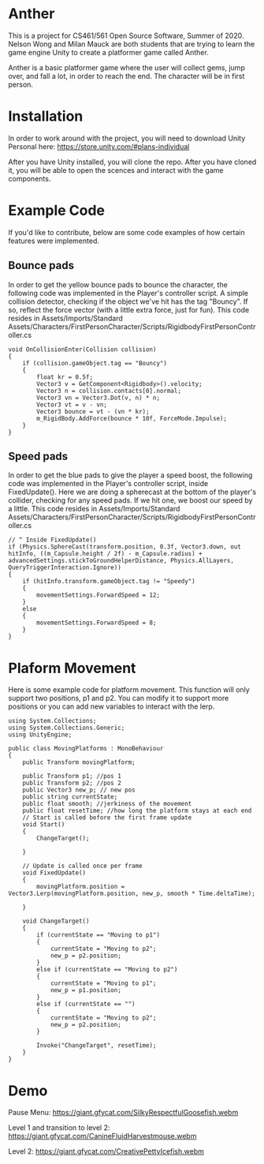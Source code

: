 # Anther

This is a project for CS461/561 Open Source Software, Summer of 2020. 
Nelson Wong and Milan Mauck are both students that are trying to learn the game engine Unity to create a platformer game called Anther.

Anther is a basic platformer game where the user will collect gems, jump over, and fall a lot, in order to reach the end. The character will be in first person. 

# Installation
In order to work around with the project, you will need to download Unity Personal here: https://store.unity.com/#plans-individual

After you have Unity installed, you will clone the repo. After you have cloned it, you will be able to open the scences and interact with the game components. 

# Example Code

If you'd like to contribute, below are some code examples of how certain features were implemented.
## Bounce pads
In order to get the yellow bounce pads to bounce the character, the following code was implemented in the Player's controller script.
A simple collision detector, checking if the object we've hit has the tag "Bouncy". If so, reflect the force vector (with a little extra force, just for fun).
This code resides in Assets/Imports/Standard Assets/Characters/FirstPersonCharacter/Scripts/RigidbodyFirstPersonController.cs
``` 
void OnCollisionEnter(Collision collision)
{
    if (collision.gameObject.tag == "Bouncy")
    {
        float kr = 0.5f;
        Vector3 v = GetComponent<Rigidbody>().velocity;
        Vector3 n = collision.contacts[0].normal;
        Vector3 vn = Vector3.Dot(v, n) * n;
        Vector3 vt = v - vn;
        Vector3 bounce = vt - (vn * kr);
        m_RigidBody.AddForce(bounce * 10f, ForceMode.Impulse);
    }
}
```
## Speed pads
In order to get the blue pads to give the player a speed boost, the following code was implemented in the Player's controller script, inside FixedUpdate().
Here we are doing a spherecast at the bottom of the player's collider, checking for any speed pads. If we hit one, we boost our speed by a little.
This code resides in Assets/Imports/Standard Assets/Characters/FirstPersonCharacter/Scripts/RigidbodyFirstPersonController.cs
``` 
// ^ Inside FixedUpdate()
if (Physics.SphereCast(transform.position, 0.3f, Vector3.down, out hitInfo, ((m_Capsule.height / 2f) - m_Capsule.radius) + advancedSettings.stickToGroundHelperDistance, Physics.AllLayers, QueryTriggerInteraction.Ignore))
{
    if (hitInfo.transform.gameObject.tag != "Speedy")
    {
        movementSettings.ForwardSpeed = 12;
    }
    else
    {
        movementSettings.ForwardSpeed = 8;
    }
}

```
# Plaform Movement

Here is some example code for platform movement. This function will only support two positions, p1 and p2. You can modify it to support more positions or you can add new variables to interact with the lerp. 
```
using System.Collections;
using System.Collections.Generic;
using UnityEngine;

public class MovingPlatforms : MonoBehaviour
{
    public Transform movingPlatform;

    public Transform p1; //pos 1
    public Transform p2; //pos 2
    public Vector3 new_p; // new pos
    public string currentState;
    public float smooth; //jerkiness of the movement
    public float resetTime; //how long the platform stays at each end
    // Start is called before the first frame update
    void Start()
    {
        ChangeTarget();

    }

    // Update is called once per frame
    void FixedUpdate()
    {
        movingPlatform.position = Vector3.Lerp(movingPlatform.position, new_p, smooth * Time.deltaTime);

    }

    void ChangeTarget()
    {
        if (currentState == "Moving to p1")
        {
            currentState = "Moving to p2";
            new_p = p2.position;
        }
        else if (currentState == "Moving to p2")
        {
            currentState = "Moving to p1";
            new_p = p1.position;
        }
        else if (currentState == "")
        {
            currentState = "Moving to p2";
            new_p = p2.position;
        }

        Invoke("ChangeTarget", resetTime);
    }
} 
```
# Demo

Pause Menu: https://giant.gfycat.com/SilkyRespectfulGoosefish.webm

Level 1 and transition to level 2: https://giant.gfycat.com/CanineFluidHarvestmouse.webm

Level 2: https://giant.gfycat.com/CreativePettyIcefish.webm

